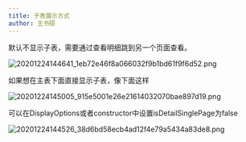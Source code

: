 ```yaml
---
title: 子表展示方式
author: 王书硕
---
```

默认不显示子表，需要通过查看明细跳到另一个页面查看。

![20201224144641_1eb72e46f8a066032f9b1bd61f9f6d52.png](https://hugo-1256216240.cos.ap-chengdu.myqcloud.com/20201224144641_1eb72e46f8a066032f9b1bd61f9f6d52.png)


如果想在主表下面直接显示子表，像下面这样

![20201224145005_915e5001e26e21614032070bae897d19.png](https://hugo-1256216240.cos.ap-chengdu.myqcloud.com/20201224145005_915e5001e26e21614032070bae897d19.png)

可以在DisplayOptions或者constructor中设置isDetailSinglePage为false

![20201224144526_38d6bd58ecb4ad12f4e79a5434a83de8.png](https://hugo-1256216240.cos.ap-chengdu.myqcloud.com/20201224144526_38d6bd58ecb4ad12f4e79a5434a83de8.png)